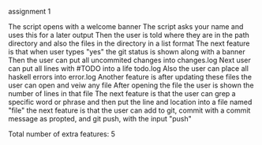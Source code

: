 assignment 1 

The script opens with a welcome banner 
The script asks your name and uses this for a later output 
Then the user is told where they are in the path directory and also the files in the directory in a list format 
The next feature is that when user types "yes" the git status is shown along with a banner
Then the user can put all uncommited changes into changes.log
Next user can put all lines with #TODO into a life todo.log 
Also the user can place all haskell errors into error.log 
Another feature is after updating these files the user can open and veiw any file
After opening the file the user is shown the number of lines in that file
The next feature is that the user can grep a specific word or phrase and then put the line and location into a file named "file"
the next feature is that the user can add to git, commit with a commit message as propted, and git push, with the input "push" 

Total number of extra features: 5 
